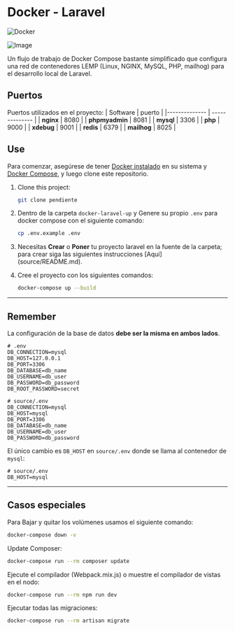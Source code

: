 # Docker - Laravel

![Docker](https://github.com/supermavster/docker-laravel-8/workflows/Docker/badge.svg)

![Image](https://repository-images.githubusercontent.com/309769351/1c0dfc80-1def-11eb-9e5c-641da3e3c9b4)

Un flujo de trabajo de Docker Compose bastante simplificado que configura una red de contenedores LEMP (Linux, NGINX, MySQL, PHP, mailhog) para el desarrollo local de Laravel.

## Puertos

Puertos utilizados en el proyecto:
| Software | puerto |
|-------------- | -------------- |
| **nginx** | 8080 |
| **phpmyadmin** | 8081 |
| **mysql** | 3306 |
| **php** | 9000 |
| **xdebug** | 9001 |
| **redis** | 6379 |
| **mailhog** | 8025 |

## Use

Para comenzar, asegúrese de tener [Docker instalado](https://docs.docker.com/) en su sistema y [Docker Compose](https://docs.docker.com/compose/install/), y luego clone este repositorio.

1. Clone this project:

   ```sh
   git clone pendiente
   ```

2. Dentro de la carpeta `docker-laravel-up` y Genere su propio `.env` para docker compose con el siguiente comando:

   ```sh
   cp .env.example .env
   ```

3. Necesitas **Crear** o **Poner** tu proyecto laravel en la fuente de la carpeta; para crear siga las siguientes instrucciones [Aquí] (source/README.md).

4. Cree el proyecto con los siguientes comandos:

   ```sh
   docker-compose up --build
   ```

---

## Remember

La configuración de la base de datos **debe ser la misma en ambos lados**.

```dotenv
# .env
DB_CONNECTION=mysql
DB_HOST=127.0.0.1
DB_PORT=3306
DB_DATABASE=db_name
DB_USERNAME=db_user
DB_PASSWORD=db_password
DB_ROOT_PASSWORD=secret
```

```dotenv
# source/.env
DB_CONNECTION=mysql
DB_HOST=mysql
DB_PORT=3306
DB_DATABASE=db_name
DB_USERNAME=db_user
DB_PASSWORD=db_password
```

El único cambio es `DB_HOST` en `source/.env` donde se llama al contenedor de `mysql`:

```dotenv
# source/.env
DB_HOST=mysql
```

---

## Casos especiales

Para Bajar y quitar los volúmenes usamos el siguiente comando:

```sh
docker-compose down -v
```

Update Composer:

```sh
docker-compose run --rm composer update
```

Ejecute el compilador (Webpack.mix.js) o muestre el compilador de vistas en el nodo:

```sh
docker-compose run --rm npm run dev
```

Ejecutar todas las migraciones:

```sh
docker-compose run --rm artisan migrate
```
